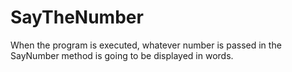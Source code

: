 # SayTheNumber
When the program is executed, whatever number is passed in the SayNumber method is going to be displayed in words.
